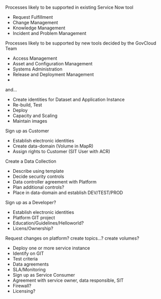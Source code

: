 Processes likely to be supported in existing Service Now tool


- Request Fulfillment
- Change Management
- Knowledge Management
- Incident and Problem Management


Processes likely to be supported by new tools decided by the GovCloud Team
- Access Management
- Asset and Configuration Management
- Systems Administration
- Release and Deployment Management
-
and...

- Create identities for Dataset and Application Instance
- Re-build, Test
- Deploy
- Capacity and Scaling
- Maintain images

Sign up as Customer
- Establish electronic identities
- Create data-domain (Volume in MapR)
- Assign rights to Customer (SIT User with ACR)



Create a Data Collection
- Describe using template
- Decide security controls
- Data controller agreement with Platform
- Plan additional controls?
- Place in data-domain and establish DEV/TEST/PROD



Sign up as a Developer?
- Establish electronic identities
- Platform GIT project
- Education/Guidelines/Helloworld?
- Licens/Ownership?



Request changes on platform? create topics...? create volumes?
- Deploy one or more service instance
- Identify on GIT
- Test criteria
- Data agreements
- SLA/Monitoring
- Sign up as Service Consumer
- Agreement with service owner, data responsible, SIT
- Firewall?
- Licensing?
